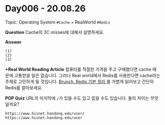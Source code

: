 # Day006 - 20.08.26

Topic: Operating System `#Cache` + RealWorld `#Redis`

__Question__ Cache의 3C misses에 대해서 설명하세요.

__Answer__
```
(1)
(2)
(3)
```

__+Real World Reading Article__ 컴퓨터를 적절한 가격을 주고 구매했다면 cache 때문에 고통받을 일은 없습니다. 그러나 Real world에서 Redis를 사용한다면 cache라는 주제로 고민하게 될 것입니다. [Brunch. Redis 기본 정리
](https://brunch.co.kr/@jehovah/20) 를 가볍게 읽어보고 간단히 Redis를 알아보세요.


__POP Quiz__ URL의 마지막에 `/`가 있을 수도 있고 없을 수도 있습니다. 둘의 차이는 무엇일까요?

```
https://www.hisnet.handong.edu/user/ 
https://www.hisnet.handong.edu/user 
```


